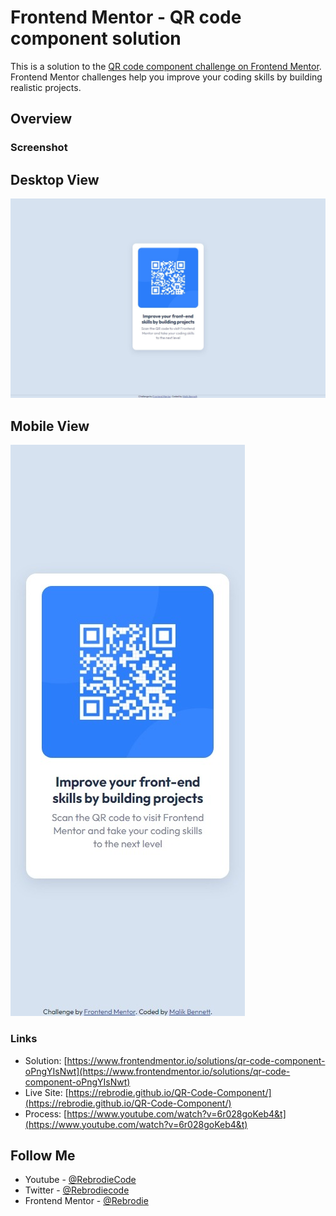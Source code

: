 # Frontend Mentor - QR code component solution

This is a solution to the [QR code component challenge on Frontend Mentor](https://www.frontendmentor.io/challenges/qr-code-component-iux_sIO_H). Frontend Mentor challenges help you improve your coding skills by building realistic projects.

## Overview

### Screenshot

## Desktop View

![](assets/design/Desktop-View.jpeg)

## Mobile View

![](assets/design/Mobile-View.jpeg)

### Links

- Solution: [https://www.frontendmentor.io/solutions/qr-code-component-oPngYIsNwt](https://www.frontendmentor.io/solutions/qr-code-component-oPngYIsNwt)
- Live Site: [https://rebrodie.github.io/QR-Code-Component/](https://rebrodie.github.io/QR-Code-Component/)
- Process: [https://www.youtube.com/watch?v=6r028goKeb4&t](https://www.youtube.com/watch?v=6r028goKeb4&t)

## Follow Me

- Youtube - [@RebrodieCode](https://www.youtube.com/channel/UCV3pxcx9ALp99txTD6KF3Wg)
- Twitter - [@Rebrodiecode](https://twitter.com/rebrodiecode)
- Frontend Mentor - [@Rebrodie](https://www.frontendmentor.io/profile/Rebrodie)

